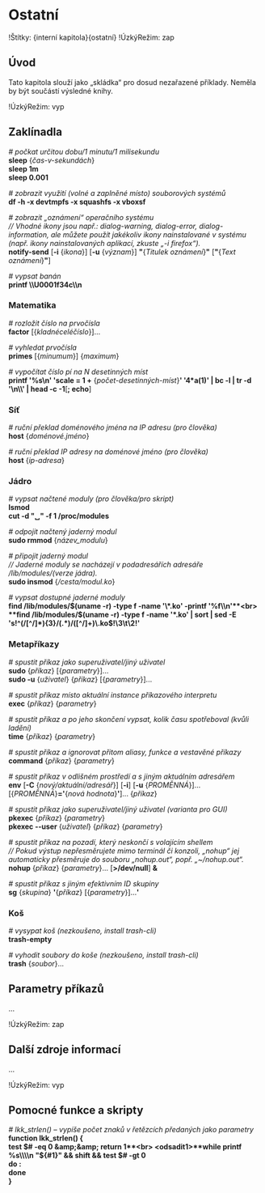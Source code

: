 <!--

Linux Kniha kouzel, kapitola Ostatní
Copyright (c) 2019 Singularis <singularis@volny.cz>

Toto dílo je dílem svobodné kultury; můžete ho šířit a modifikovat pod
podmínkami licence Creative Commons Attribution-ShareAlike 4.0 International
vydané neziskovou organizací Creative Commons. Text licence je přiložený
k tomuto projektu nebo ho můžete najít na webové adrese:

https://creativecommons.org/licenses/by-sa/4.0/

-->

# Ostatní

!Štítky: {interní kapitola}{ostatní}
!ÚzkýRežim: zap

## Úvod
Tato kapitola slouží jako „skládka“ pro dosud nezařazené příklady.
Neměla by být součástí výsledné knihy.

!ÚzkýRežim: vyp

## Zaklínadla

*# počkat určitou dobu/1 minutu/1 milisekundu*<br>
**sleep** {*čas-v-sekundách*}<br>
**sleep 1m**<br>
**sleep 0.001**

*# zobrazit využití (volné a zaplněné místo) souborových systémů*<br>
**df -h -x devtmpfs -x squashfs -x vboxsf**
<!--
TODO: Vylepšit řazení; první pokus: | LC_ALL=C sort -k 6
-->

*# zobrazit „oznámení“ operačního systému*<br>
*// Vhodné ikony jsou např.: dialog-warning, dialog-error, dialog-information, ale můžete použít jakékoliv ikony nainstalované v systému (např. ikony nainstalovaných aplikací, zkuste „-i firefox“).*<br>
**notify-send** [**-i** {*ikona*}] <nic>[**-u** {*význam*}] **"**{*Titulek oznámení*}**"** [**"**{*Text oznámení*}**"**]

<!--
Kategorie: http://www.galago-project.org/specs/notification/0.9/x211.html
-->

*# vypsat banán*<br>
**printf \\\\U0001f34c\\\\n**

### Matematika

*# rozložit číslo na prvočísla*<br>
**factor** [{*kladnéceléčíslo*}]...

*# vyhledat prvočísla*<br>
**primes** [{*minumum*}] {*maximum*}
<!--
sudo apt-get install libmath-prime-util-perl
-->

*# vypočítat číslo pí na N desetinných míst*<br>
**printf '%s\\n' 'scale = 1 +** {*počet-desetinných-míst*}**' '4\*a(1)' \| bc -l \| tr -d '\\n\\\\' \| head -c -1**[**; echo**]

### Síť

*# ruční překlad doménového jména na IP adresu (pro člověka)*<br>
**host** {*doménové.jméno*}

*# ruční překlad IP adresy na doménové jméno (pro člověka)*<br>
**host** {*ip-adresa*}

### Jádro

*# vypsat načtené moduly (pro člověka/pro skript)*<br>
**lsmod**<br>
**cut -d "&blank;" -f 1 /proc/modules**

*# odpojit načtený jaderný modul*<br>
**sudo rmmod** {*název\_modulu*}

*# připojit jaderný modul*<br>
*// Jaderné moduly se nacházejí v podadresářích adresáře /lib/modules/(verze jádra).*<br>
**sudo insmod** {*/cesta/modul.ko*}

*# vypsat dostupné jaderné moduly*<br>
**find /lib/modules/$(uname -r) -type f -name '\*.ko' -printf '%f\\n'**<br>
**find /lib/modules/$(uname -r) -type f -name '\*.ko' \| sort \| sed -E 's!^(/[<nic>^/]\*){3}/(.\*)/([<nic>^/]+)\\.ko$!\\3\\t\\2!'**

### Metapříkazy

*# spustit příkaz jako superuživatel/jiný uživatel*<br>
**sudo** {*příkaz*} [{*parametry*}]...<br>
**sudo -u** {*uživatel*} {*příkaz*} [{*parametry*}]...

*# spustit příkaz místo aktuální instance příkazového interpretu*<br>
**exec** {*příkaz*} {*parametry*}

*# spustit příkaz a po jeho skončení vypsat, kolik času spotřeboval (kvůli ladění)*<br>
**time** {*příkaz*} {*parametry*}

*# spustit příkaz a ignorovat přitom aliasy, funkce a vestavěné příkazy*<br>
**command** {*příkaz*} {*parametry*}

*# spustit příkaz v odlišném prostředí a s jiným aktuálním adresářem*<br>
**env** [**-C** {*nový/aktuální/adresář*}] <nic>[**-i**] <nic>[**-u** {*PROMĚNNÁ*}]... [{*PROMĚNNÁ*}**='**{*nová hodnota*}**'**]... {*příkaz*}

*# spustit příkaz jako superuživatel/jiný uživatel (varianta pro GUI)*<br>
**pkexec** {*příkaz*} {*parametry*}<br>
**pkexec \-\-user** {*uživatel*} {*příkaz*} {*parametry*}

*# spustit příkaz na pozadí, který neskončí s volajícím shellem*<br>
*// Pokud výstup nepřesměrujete mimo terminál či konzoli, „nohup“ jej automaticky přesměruje do souboru „nohup.out“, popř. „~/nohup.out“.*
**nohup** {*příkaz*} {*parametry*}... [**&gt;/dev/null**] **&amp;**

*# spustit příkaz s jiným efektivním ID skupiny*<br>
**sg** {*skupina*} **'**{*příkaz*} [{*parametry*}]...**'**


<!--
Viz csvquote:
https://github.com/dbro/csvquote
-->


<!--
...
-->


### Koš

*# vysypat koš (nezkoušeno, install trash-cli)*<br>
**trash-empty**

*# vyhodit soubory do koše (nezkoušeno, install trash-cli)*<br>
**trash** {*soubor*}...
<!--
adresáře?
-->


## Parametry příkazů
...

!ÚzkýRežim: zap

## Další zdroje informací
...

!ÚzkýRežim: vyp

<!--
How to Add Swap Space:
https://www.digitalocean.com/community/tutorials/how-to-add-swap-space-on-ubuntu-16-04

-->

## Pomocné funkce a skripty

*# lkk\_strlen() – vypíše počet znaků v řetězcích předaných jako parametry*<br>
**function lkk\_strlen() \{**<br>
<odsadit1>**test $# -eq 0 &amp;&amp; return 1**<br>
<odsadit1>**while printf %s\\\\n "${#1}" &amp;&amp; shift &amp;&amp; test $# -gt 0**<br>
<odsadit1>**do :**<br>
<odsadit1>**done**<br>
**\}**
